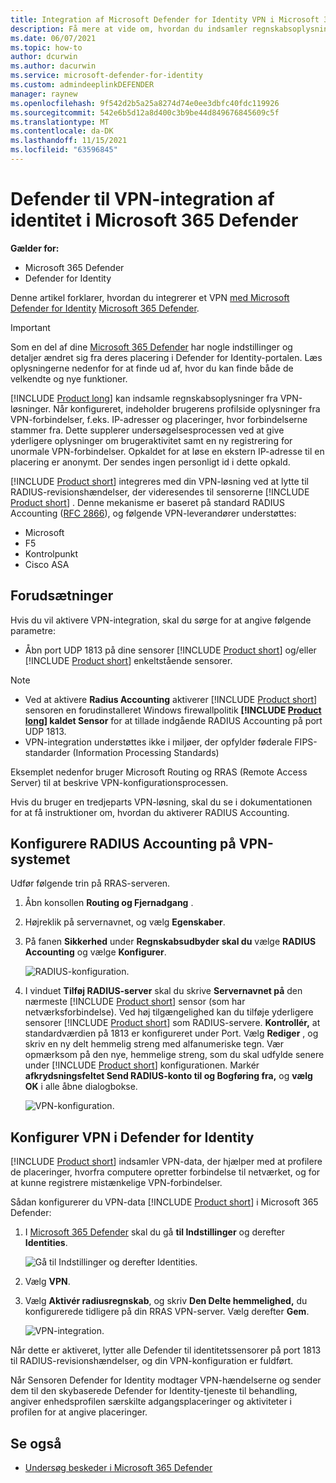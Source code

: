 ```yaml
---
title: Integration af Microsoft Defender for Identity VPN i Microsoft 365 Defender
description: Få mere at vide om, hvordan du indsamler regnskabsoplysninger ved at integrere et VPN til Microsoft Defender for Identity Microsoft 365 Defender
ms.date: 06/07/2021
ms.topic: how-to
author: dcurwin
ms.author: dacurwin
ms.service: microsoft-defender-for-identity
ms.custom: admindeeplinkDEFENDER
manager: raynew
ms.openlocfilehash: 9f542d2b5a25a8274d74e0ee3dbfc40fdc119926
ms.sourcegitcommit: 542e6b5d12a8d400c3b9be44d849676845609c5f
ms.translationtype: MT
ms.contentlocale: da-DK
ms.lasthandoff: 11/15/2021
ms.locfileid: "63596845"
---
```

# <a name="defender-for-identity-vpn-integration-in-microsoft-365-defender"></a>Defender til VPN-integration af identitet i Microsoft 365 Defender

**Gælder for:**

- Microsoft 365 Defender
- Defender for Identity

Denne artikel forklarer, hvordan du integrerer et VPN [med Microsoft Defender for Identity](/defender-for-identity) [Microsoft 365 Defender](/microsoft-365/security/defender/overview-security-center).

>[!IMPORTANT]
>Som en del af dine <a href="https://go.microsoft.com/fwlink/p/?linkid=2077139" target="_blank">Microsoft 365 Defender</a> har nogle indstillinger og detaljer ændret sig fra deres placering i Defender for Identity-portalen. Læs oplysningerne nedenfor for at finde ud af, hvor du kan finde både de velkendte og nye funktioner.

[!INCLUDE [Product long](includes/product-long.md)] kan indsamle regnskabsoplysninger fra VPN-løsninger. Når konfigureret, indeholder brugerens profilside oplysninger fra VPN-forbindelser, f.eks. IP-adresser og placeringer, hvor forbindelserne stammer fra. Dette supplerer undersøgelsesprocessen ved at give yderligere oplysninger om brugeraktivitet samt en ny registrering for unormale VPN-forbindelser. Opkaldet for at løse en ekstern IP-adresse til en placering er anonymt. Der sendes ingen personligt id i dette opkald.

[!INCLUDE [Product short](includes/product-short.md)] integreres med din VPN-løsning ved at lytte til RADIUS-revisionshændelser, der videresendes til sensorerne [!INCLUDE [Product short](includes/product-short.md)] . Denne mekanisme er baseret på standard RADIUS Accounting ([RFC 2866](https://tools.ietf.org/html/rfc2866)), og følgende VPN-leverandører understøttes:

- Microsoft
- F5
- Kontrolpunkt
- Cisco ASA

## <a name="prerequisites"></a>Forudsætninger

Hvis du vil aktivere VPN-integration, skal du sørge for at angive følgende parametre:

- Åbn port UDP 1813 på dine sensorer [!INCLUDE [Product short](includes/product-short.md)] og/eller [!INCLUDE [Product short](includes/product-short.md)] enkeltstående sensorer.

> [!NOTE]
>
> - Ved at aktivere **Radius Accounting** aktiverer [!INCLUDE [Product short](includes/product-short.md)] sensoren en forudinstalleret Windows firewallpolitik **[!INCLUDE [Product long](includes/product-long.md)] kaldet Sensor** for at tillade indgående RADIUS Accounting på port UDP 1813.
> - VPN-integration understøttes ikke i miljøer, der opfylder føderale FIPS-standarder (Information Processing Standards)

Eksemplet nedenfor bruger Microsoft Routing og RRAS (Remote Access Server) til at beskrive VPN-konfigurationsprocessen.

Hvis du bruger en tredjeparts VPN-løsning, skal du se i dokumentationen for at få instruktioner om, hvordan du aktiverer RADIUS Accounting.

## <a name="configure-radius-accounting-on-the-vpn-system"></a>Konfigurere RADIUS Accounting på VPN-systemet

Udfør følgende trin på RRAS-serveren.

1. Åbn konsollen **Routing og Fjernadgang** .
1. Højreklik på servernavnet, og vælg **Egenskaber**.
1. På fanen **Sikkerhed** under **Regnskabsudbyder skal du** vælge **RADIUS Accounting** og vælge **Konfigurer**.

    ![RADIUS-konfiguration.](../../media/defender-identity/radius-setup.png)

1. I vinduet **Tilføj RADIUS-server** skal du skrive **Servernavnet på** den nærmeste [!INCLUDE [Product short](includes/product-short.md)] sensor (som har netværksforbindelse). Ved høj tilgængelighed kan du tilføje yderligere sensorer [!INCLUDE [Product short](includes/product-short.md)] som RADIUS-servere. **Kontrollér,** at standardværdien på 1813 er konfigureret under Port. Vælg **Rediger** , og skriv en ny delt hemmelig streng med alfanumeriske tegn. Vær opmærksom på den nye, hemmelige streng, som du skal udfylde senere under [!INCLUDE [Product short](includes/product-short.md)] konfigurationen. Markér **afkrydsningsfeltet Send RADIUS-konto til og Bogføring fra,** og **vælg OK** i alle åbne dialogbokse.

    ![VPN-konfiguration.](../../media/defender-identity/vpn-set-accounting.png)

## <a name="configure-vpn-in-defender-for-identity"></a>Konfigurer VPN i Defender for Identity

[!INCLUDE [Product short](includes/product-short.md)] indsamler VPN-data, der hjælper med at profilere de placeringer, hvorfra computere opretter forbindelse til netværket, og for at kunne registrere mistænkelige VPN-forbindelser.

Sådan konfigurerer du VPN-data [!INCLUDE [Product short](includes/product-short.md)] i Microsoft 365 Defender:

1. I <a href="https://go.microsoft.com/fwlink/p/?linkid=2077139" target="_blank">Microsoft 365 Defender</a> skal du gå **til Indstillinger** og derefter **Identities**.

    ![Gå til Indstillinger og derefter Identities.](../../media/defender-identity/settings-identities.png)

1. Vælg **VPN**.
1. Vælg **Aktivér radiusregnskab**, og skriv **Den Delte hemmelighed,** du konfigurerede tidligere på din RRAS VPN-server. Vælg derefter **Gem**.

    ![VPN-integration.](../../media/defender-identity/vpn-integration.png)

Når dette er aktiveret, lytter alle Defender til identitetssensorer på port 1813 til RADIUS-revisionshændelser, og din VPN-konfiguration er fuldført.

Når Sensoren Defender for Identity modtager VPN-hændelserne og sender dem til den skybaserede Defender for Identity-tjeneste til behandling, angiver enhedsprofilen særskilte adgangsplaceringer og aktiviteter i profilen for at angive placeringer.

## <a name="see-also"></a>Se også

- [Undersøg beskeder i Microsoft 365 Defender](../defender/investigate-alerts.md)
